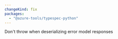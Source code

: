 ```yaml
---
changeKind: fix
packages:
  - "@azure-tools/typespec-python"
---
```


Don't throw when deserializing error model responses